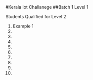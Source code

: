 #Kerala Iot Challanege 
##Batch 1 Level 1 

Students Qualified for Level 2
1. Example 1 
2.
3.
4.
5.
6.
7.
8.
9.
10.

